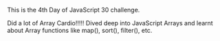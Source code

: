 This is the 4th Day of JavaScript 30 challenge. 

Did a lot of Array Cardio!!!!! Dived deep into JavaScript Arrays and learnt about Array functions like map(), sort(), filter(), etc.
